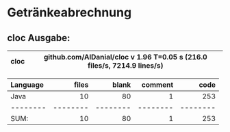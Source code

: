 # Getränkeabrechnung

## cloc Ausgabe: 

<!-- CLOC-REPORT-START -->
cloc|github.com/AlDanial/cloc v 1.96  T=0.05 s (216.0 files/s, 7214.9 lines/s)
--- | ---

Language|files|blank|comment|code
:-------|-------:|-------:|-------:|-------:
Java|10|80|1|253
--------|--------|--------|--------|--------
SUM:|10|80|1|253
<!-- CLOC-REPORT-END -->